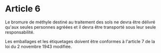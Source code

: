# Article 6

Le bromure de méthyle destiné au traitement des sols ne devra être délivré qu'aux seules personnes agréées et il devra être transporté sous leur seule responsabilité.

Les emballages et les étiquetages doivent être conformes à l'article 7 de la loi du 2 novembre 1943 modifiée.
